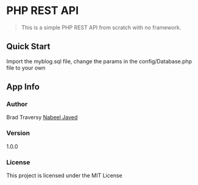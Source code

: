 # PHP REST API

> This is a simple PHP REST API from scratch with no framework.

## Quick Start

Import the myblog.sql file, change the params in the config/Database.php file to your own

## App Info

### Author

Brad Traversy
[Nabeel Javed](http://www.nabeelprofile.com)

### Version

1.0.0

### License

This project is licensed under the MIT License
